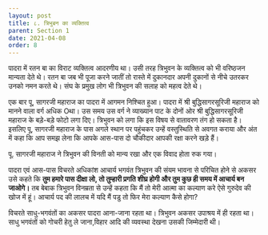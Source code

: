 ```yaml
---
layout: post
title: ८. त्रिभुबन का व्यक्तित्व
parent: Section 1
date: 2021-04-08
order: 8
---
```


पादरा में रतन बा का विराट व्यक्तित्व आदरणीय था। उसी तरह त्रिभुवन के व्यक्तित्व को भी वरिष्ठजन मान्यता देते थे। रतन बा जब भी पूजा करने जातीं तो रास्ते में दुकानदार अपनी दुकानों से नीचे उतरकर उनको नमन करते थे। संघ के प्रमुख लोग भी त्रिभुवन की सलाह को महत्व देते थे।

एक बार पू, सागरजी महाराज का पादरा में आगमन निश्चित हुआ। पादरा में श्री बुद्धिसागरसूरिजी महाराज को मानने वाला वर्ग अधिक Oथा। उस समय उस वर्ग ने व्याख्यान पाट के दोनों ओर श्री बुद्धिसागरसूरिजी महाराज के बड़े-बड़े फोटो लगा दिए। त्रिभुवन को लगा कि इस विषय से वातावरण तंग हो सकता है। इसलिए पू, सागरजी महाराज के पास अगले स्थान पर पहुंचकर उन्हें वस्तुस्थिति से अवगत कराया और अंत में कहा कि आप समझ लेना कि आपके आस-पास दो चौकीदार आपकी रक्षा करने खड़े हैं।

पू. सागरजी महाराज ने त्रिभुवन की विनती को मान्य रखा और एक विवाद होता रुक गया।

पादरा एवं आस-पास विचरते अधिकांश आचार्य भगवंत त्रिभुवन की संयम भावना से परिचित होने से अकसर उसे कहते कि **तुम हमारे पास दीक्षा लो, तो तुम्हारी प्रगति शीघ्र होगी और तुम कुछ ही समय में आचार्य बन जाओगे।** तब बेबाक त्रिभुवन विनम्रता से उन्हें कहता कि मैं तो मेरी आत्मा का कल्याण करे ऐसे गुरुदेव की खोज में हूं। आचार्य पद की लालच में यदि मैं पडु तो फिर मेरा कल्याण कैसे होगा?

विचरते साधु-भगवंतों का अकसर पादरा आना-जाना रहता था। त्रिभुवन अकसर उपाश्रय में ही रहता था। साधु भगवंतों को गोचरी हेतु ले जाना,विहार आदि की व्यवस्था देखना उसकी जिम्मेदारी थी।